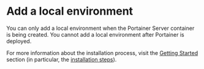 # Add a local environment

You can only add a local environment when the Portainer Server container is being created. You cannot add a local environment after Portainer is deployed.

For more information about the installation process, visit the [Getting Started](../../../start/intro.md) section \(in particular, the [installation steps](../../../start/install/)\).

